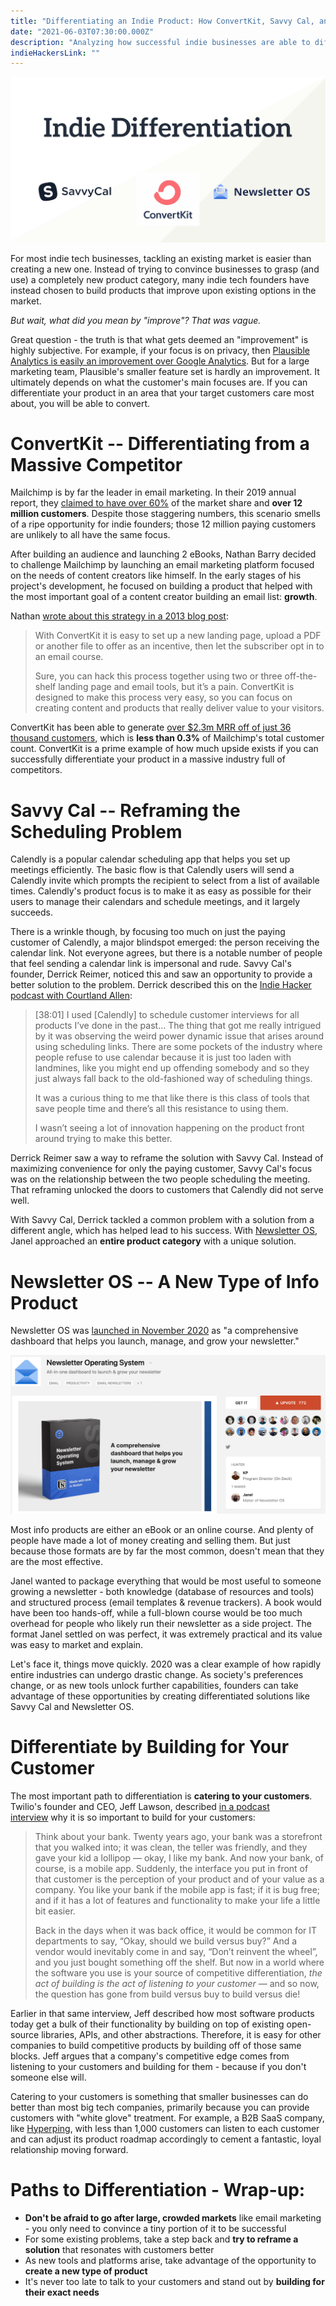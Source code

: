 ```yaml
---
title: "Differentiating an Indie Product: How ConvertKit, Savvy Cal, and Newsletter OS stand out"
date: "2021-06-03T07:30:00.000Z"
description: "Analyzing how successful indie businesses are able to differentiate themselves"
indieHackersLink: ""
---
```

![Differentiating an Indie Product](./differentiation_post_image.png)

For most indie tech businesses, tackling an existing market is easier than creating a new one. Instead of trying to convince businesses to grasp (and use) a completely new product category, many indie tech founders have instead chosen to build products that improve upon existing options in the market.

*But wait, what did you mean by "improve"? That was vague.*

Great question - the truth is that what gets deemed an "improvement" is highly subjective. For example, if your focus is on privacy, then [Plausible Analytics is easily an improvement over Google Analytics](https://www.smalltechbusiness.com/how-plausible-finds-success-and-differentiates-from-google-analytics/). But for a large marketing team, Plausible's smaller feature set is hardly an improvement. It ultimately depends on what the customer's main focuses are. If you can differentiate your product in an area that your target customers care most about, you will be able to convert.

# ConvertKit -- Differentiating from a Massive Competitor

Mailchimp is by far the leader in email marketing. In their 2019 annual report, they [claimed to have over 60%](https://martech.org/mailchimp-claims-over-60-share-of-email-industry-in-latest-report-2/) of the market share and **over 12 million customers**. Despite those staggering numbers, this scenario smells of a ripe opportunity for indie founders; those 12 million paying customers are unlikely to all have the same focus.

After building an audience and launching 2 eBooks, Nathan Barry decided to challenge Mailchimp by launching an email marketing platform focused on the needs of content creators like himself. In the early stages of his project's development, he focused on building a product that helped with the most important goal of a content creator building an email list: **growth**.

Nathan [wrote about this strategy in a 2013 blog post](https://nathanbarry.com/best-marketing-method/):

> With ConvertKit it is easy to set up a new landing page, upload a PDF or another file to offer as an incentive, then let the subscriber opt in to an email course.
> 
> Sure, you can hack this process together using two or three off-the-shelf landing page and email tools, but it’s a pain. ConvertKit is designed to make this process very easy, so you can focus on creating content and products that really deliver value to your visitors.

ConvertKit has been able to generate [over $2.3m MRR off of just 36 thousand customers](https://convertkit.baremetrics.com/), which is **less than 0.3%** of Mailchimp's total customer count. ConvertKit is a prime example of how much upside exists if you can successfully differentiate your product in a massive industry full of competitors.

# Savvy Cal -- Reframing the Scheduling Problem

Calendly is a popular calendar scheduling app that helps you set up meetings efficiently. The basic flow is that Calendly users will send a Calendly invite which prompts the recipient to select from a list of available times. Calendly's product focus is to make it as easy as possible for their users to manage their calendars and schedule meetings, and it largely succeeds.

There is a wrinkle though, by focusing too much on just the paying customer of Calendly, a major blindspot emerged: the person receiving the calendar link. Not everyone agrees, but there is a notable number of people that feel sending a calendar link is impersonal and rude. Savvy Cal's founder, Derrick Reimer, noticed this and saw an opportunity to provide a better solution to the problem. Derrick described this on the [Indie Hacker podcast with Courtland Allen](https://share.transistor.fm/s/ddad295d):

> [38:01] I used [Calendly] to schedule customer interviews for all products I’ve done in the past… The thing that got me really intrigued by it was observing the weird power dynamic issue that arises around using scheduling links. There are some pockets of the industry where people refuse to use calendar because it is just too laden with landmines, like you might end up offending somebody and so they just always fall back to the old-fashioned way of scheduling things.
> 
> It was a curious thing to me that like there is this class of tools that save people time and there’s all this resistance to using them.
> 
> I wasn’t seeing a lot of innovation happening on the product front around trying to make this better.

Derrick Reimer saw a way to reframe the solution with Savvy Cal. Instead of maximizing convenience for only the paying customer, Savvy Cal's focus was on the relationship between the two people scheduling the meeting. That reframing unlocked the doors to customers that Calendly did not serve well.

With Savvy Cal, Derrick tackled a common problem with a solution from a different angle, which has helped lead to his success. With [Newsletter OS](https://newsletteros.com/), Janel approached an **entire product category** with a unique solution.

# Newsletter OS -- A New Type of Info Product

Newsletter OS was [launched in November 2020](https://www.indiehackers.com/post/1-most-commented-on-product-of-the-week-on-product-hunt-7e753b13f7) as "a comprehensive dashboard that helps you launch, manage, and grow your newsletter."

![Newsletter OS's Product Hunt Launch](./newsletter-os-product-hunt.png)

Most info products are either an eBook or an online course. And plenty of people have made a lot of money creating and selling them. But just because those formats are by far the most common, doesn't mean that they are the most effective.

Janel wanted to package everything that would be most useful to someone growing a newsletter - both knowledge (database of resources and tools) and structured process (email templates & revenue trackers). A book would have been too hands-off, while a full-blown course would be too much overhead for people who likely run their newsletter as a side project. The format Janel settled on was perfect, it was extremely practical and its value was easy to market and explain.

Let's face it, things move quickly. 2020 was a clear example of how rapidly entire industries can undergo drastic change. As society's preferences change, or as new tools unlock further capabilities, founders can take advantage of these opportunities by creating differentiated solutions like Savvy Cal and Newsletter OS.

# Differentiate by Building for Your Customer

The most important path to differentiation is **catering to your customers**. Twilio's founder and CEO, Jeff Lawson, described [in a podcast interview](https://a16z.com/2021/01/12/rise-of-developers-creative-class-company-innovation-ask-a-developer-book/) why it is so important to build for your customers:

> Think about your bank. Twenty years ago, your bank was a storefront that you walked into; it was clean, the teller was friendly, and they gave your kid a lollipop — okay, I like my bank. And now your bank, of course, is a mobile app. Suddenly, the interface you put in front of that customer is the perception of your product and of your value as a company. You like your bank if the mobile app is fast; if it is bug free; and if it has a lot of features and functionality to make your life a little bit easier.
> 
> Back in the days when it was back office, it would be common for IT departments to say, “Okay, should we build versus buy?” And a vendor would inevitably come in and say, “Don’t reinvent the wheel”, and you just bought something off the shelf. But now in a world where the software you use is your source of competitive differentiation, *the act of building is the act of listening to your customer* — and so now, the question has gone from build versus buy to build versus die!

Earlier in that same interview, Jeff described how most software products today get a bulk of their functionality by building on top of existing open-source libraries, APIs, and other abstractions. Therefore, it is easy for other companies to build competitive products by building off of those same blocks. Jeff argues that a company's competitive edge comes from listening to your customers and building for them - because if you don't someone else will.

Catering to your customers is something that smaller businesses can do better than most big tech companies, primarily because you can provide customers with "white glove" treatment. For example, a B2B SaaS company, like [Hyperping](https://hyperping.baremetrics.com/), with less than 1,000 customers can listen to each customer and can adjust its product roadmap accordingly to cement a fantastic, loyal relationship moving forward.

# Paths to Differentiation - Wrap-up:

- **Don't be afraid to go after large, crowded markets** like email marketing - you only need to convince a tiny portion of it to be successful
- For some existing problems, take a step back and **try to reframe a solution** that resonates with customers better
- As new tools and platforms arise, take advantage of the opportunity to **create a new type of product**
- It's never too late to talk to your customers and stand out by **building for their exact needs**
